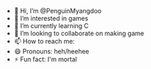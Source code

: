 - 👋 Hi, I’m @PenguinMyangdoo
- 👀 I’m interested in games
- 🌱 I’m currently learning C 
- 💞️ I’m looking to collaborate on making game
- 📫 How to reach me: 
- 😄 Pronouns: heh/heehee
- ⚡ Fun fact: I'm mortal

<!---
PenguinMyangdoo/PenguinMyangdoo is a ✨ special ✨ repository because its `README.md` (this file) appears on your GitHub profile.
You can click the Preview link to take a look at your changes.
--->
